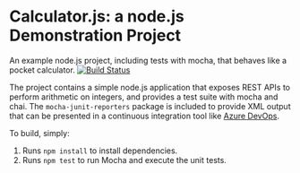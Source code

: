 Calculator.js: a node.js Demonstration Project
==============================================
An example node.js project, including tests with mocha, that behaves like
a pocket calculator.
[![Build Status](https://dev.azure.com/gretachang0150/Parts%20Unlimited/_apis/build/status/gretachang1219.calculator?branchName=refs%2Fpull%2F1%2Fmerge)](https://dev.azure.com/gretachang0150/Parts%20Unlimited/_build/latest?definitionId=3&branchName=refs%2Fpull%2F1%2Fmerge)

The project contains a simple node.js application that exposes REST APIs
to perform arithmetic on integers, and provides a test suite with mocha
and chai.  The `mocha-junit-reporters` package is included to provide XML
output that can be presented in a continuous integration tool like
[Azure DevOps](https://azure.com/devops).

To build, simply:

1. Runs `npm install` to install dependencies.
2. Runs `npm test` to run Mocha and execute the unit tests.

